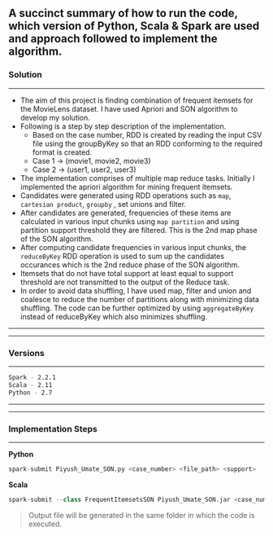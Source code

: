 
A succinct summary of how to run the code, which version of Python, Scala & Spark are used and approach followed to implement the algorithm.
---
### 
### Solution
---

- The aim of this project is finding combination of frequent itemsets for the MovieLens dataset. I have used Apriori and SON algorithm to develop my solution. 
- Following is a step by step description of the implementation.
  - Based on the case number, RDD is created by reading the input CSV file using the groupByKey so that an RDD conforming to the required format is created.
  - Case 1 -> (movie1, movie2, movie3)
  - Case 2 -> (user1, user2, user3)
- The implementation comprises of multiple map reduce tasks. Initially I implemented the apriori algorithm for mining frequent itemsets.
- Candidates were generated using RDD operations such as `map`, `cartesian product`, `groupby` , set unions and filter.
- After candidates are generated, frequencies of these items are calculated in various input chunks using `map partition` and using partition support threshold they are filtered. This is the 2nd map phase of the SON algorithm.
- After computing candidate frequencies in various input chunks, the `reduceByKey` RDD operation is used to sum up the candidates occurances which is the 2nd reduce phase of the SON algorithm.
-  Itemsets that do not have total support at least equal to support threshold are not transmitted to the output of the Reduce task.
- In order to avoid data shuffling, I have used map, filter and union and coalesce to reduce the number of partitions along with minimizing data shuffling. The code can be further optimized by using `aggregateByKey` instead of reduceByKey which also minimizes shuffling.
---
---

### Versions
---
```bash
Spark - 2.2.1
Scala - 2.11
Python - 2.7
```
---
---


### Implementation Steps
---

**Python**

```python
spark-submit Piyush_Umate_SON.py <case_number> <file_path> <support>
```

**Scala**
```python
spark-submit --class FrequentItemsetsSON Piyush_Umate_SON.jar <case_number> <file_path> <support>
```




> Output file will be generated in the same folder in which the code is executed.



 






